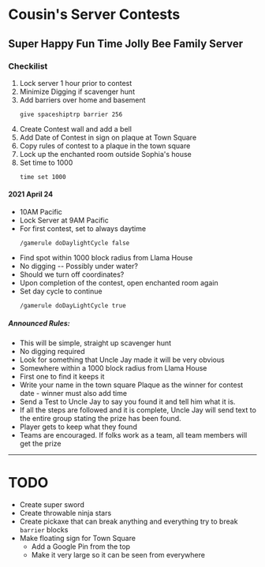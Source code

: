# Cousin's Server Contests
## Super Happy Fun Time Jolly Bee Family Server

### Checkilist
1. Lock server 1 hour prior to contest
1. Minimize Digging if scavenger hunt
1. Add barriers over home and basement
   ```
   give spaceshiptrp barrier 256
   ```
1. Create Contest wall and add a bell
1. Add Date of Contest in sign on plaque at Town Square
1. Copy rules of contest to a plaque in the town square
1. Lock up the enchanted room outside Sophia's house
1. Set time to 1000
   ```
   time set 1000
   ```

   
#### 2021 April 24
* 10AM Pacific
* Lock Server at 9AM Pacific
* For first contest, set to always daytime
   ```
   /gamerule doDaylightCycle false
   ```
* Find spot within 1000 block radius from Llama House
* No digging -- Possibly under water?
* Should we turn off coordinates?
* Upon completion of the contest, open enchanted room again
* Set day cycle to continue
   ```
   /gamerule doDayLightCycle true
   ```

##### Announced Rules:
* This will be simple, straight up scavenger hunt
* No digging required
* Look for something that Uncle Jay made it will be very obvious
* Somewhere within a 1000 block radius from Llama House
* First one to find it keeps it
* Write your name in the town square Plaque as the winner for contest date - winner must also add time
* Send a Test to Uncle Jay to say you found it and tell him what it is.
* If all the steps are followed and it is complete, Uncle Jay will send text to the entire group stating the prize has been found.
* Player gets to keep what they found
* Teams are encouraged.  If folks work as a team, all team members will get the prize
---
# TODO
* Create super sword
* Create throwable ninja stars
* Create pickaxe that can break anything and everything try to break `barrier` blocks
* Make floating sign for Town Square
  - Add a Google Pin from the top
  - Make it very large so it can be seen from everywhere 
